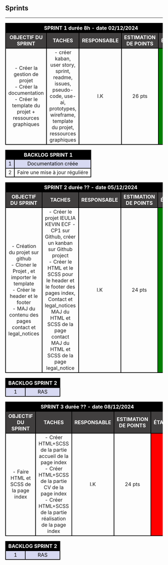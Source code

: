 ## **Sprints**
<!-- STYLE CSS -->
<style>    
    th, tr, td {border : 2px black solid;text-align:center;}  th{color:white; background-color: black } .not_ok{background-color:red} .ok{background-color:green} .titre{background-color: #413f3f} tr:nth-child(even) {background-color: #d7d9f2;color:black} 
</style>


----------------------------------------------------------------------------

<!-- SPRINT 1 -->
<table> 
    <tr>
        <th colspan="5"> SPRINT 1 durée 8h - date 02/12/2024 </th>
    </tr>        
    <tr>
        <th class="titre"> OBJECTIF DU SPRINT </th>
        <th class="titre"> TACHES </th>
        <th class="titre"> RESPONSABLE </th>
        <th class="titre"> ESTIMATION DE POINTS </th>
        <th class="titre"> ÉTAT </th>
    </tr>
    <tr>
        <td>- Créer la gestion de projet<br>- Créer la documentation<br>- Créer le template du projet + ressources graphiques <br> </td>
        <td>- créer kaban, user story, sprint, readme, issues, pseudo-code, use-ai, prototypes, wireframe, template du projet, ressources graphiques</td>
        <td>I.K</td>
        <td>26 pts</td>
        <td class="ok"></td>
    </tr>
</table>
<table> 
    <tr>
        <th colspan="2">BACKLOG SPRINT 1</th>
    </tr>
    <tr>
        <td>1</td>
        <td>Documentation créée</td>
    </tr>
    <tr>
        <td>2</td>
        <td>Faire une mise à jour réguliére</td>
    </tr>
</table>
<!-- SPRINT 2 -->
<table> 
    <tr>
        <th colspan="5"> SPRINT 2 durée ?? - date 05/12/2024 </th>
    </tr>        
    <tr>
        <th class="titre"> OBJECTIF DU SPRINT </th>
        <th class="titre"> TACHES </th>
        <th class="titre"> RESPONSABLE </th>
        <th class="titre"> ESTIMATION DE POINTS </th>
        <th class="titre"> ÉTAT </th>
    </tr>
    <tr>
        <td>- Création du projet sur github<br>- Cloner le Projet , et importer le template<br>- Créer le header et le footer<br>- MAJ du contenu des pages contact et legal_notices <br> </td>
        <td>- Créer le projet IEULIA KEVIN ECF - CP1 sur Github, créer un kanban sur Github project<br> - Créer le HTML et le SCSS pour le header et le footer des pages index, Contact et legal_notices<br>MAJ du HTML et SCSS de la page contact<br>MAJ du HTML et SCSS de la page legal_notice</td>
        <td>I.K</td>
        <td>24 pts</td>
        <td class="ok"></td>
    </tr>
</table>
<table> 
    <tr>
        <th colspan="2">BACKLOG SPRINT 2</th>
    </tr>
    <tr>
        <td>1</td>
        <td>RAS</td>
    </tr>
</table>

<!-- SPRINT 3 -->
<table> 
    <tr>
        <th colspan="5"> SPRINT 3 durée ?? - date 08/12/2024 </th>
    </tr>        
    <tr>
        <th class="titre"> OBJECTIF DU SPRINT </th>
        <th class="titre"> TACHES </th>
        <th class="titre"> RESPONSABLE </th>
        <th class="titre"> ESTIMATION DE POINTS </th>
        <th class="titre"> ÉTAT </th>
    </tr>
    <tr>
        <td>- Faire HTML et SCSS de la page index</td>
        <td>- Créer HTML+SCSS de la partie accueil de la page index <br> - Créer HTML+SCSS de la partie CV de la page index<br>- Créer HTML+SCSS de la partie réalisation de la page index</td>
        <td>I.K</td>
        <td>24 pts</td>
        <td class="not_ok"></td>
    </tr>
</table>
<table> 
    <tr>
        <th colspan="2">BACKLOG SPRINT 2</th>
    </tr>
    <tr>
        <td>1</td>
        <td>RAS</td>
    </tr>
</table>